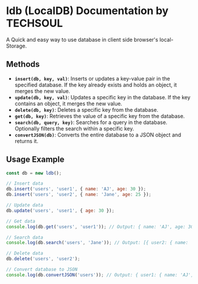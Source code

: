# ldb (LocalDB) Documentation by TECHSOUL

A Quick and easy way to use database in client side browser's local-Storage.

## Methods

- **`insert(db, key, val)`**: Inserts or updates a key-value pair in the specified database. If the key already exists and holds an object, it merges the new value.
- **`update(db, key, val)`**: Updates a specific key in the database. If the key contains an object, it merges the new value.
- **`delete(db, key)`**: Deletes a specific key from the database.
- **`get(db, key)`**: Retrieves the value of a specific key from the database.
- **`search(db, query, key)`**: Searches for a query in the database. Optionally filters the search within a specific key.
- **`convertJSON(db)`**: Converts the entire database to a JSON object and returns it.

## Usage Example

```javascript
const db = new ldb();

// Insert data
db.insert('users', 'user1', { name: 'AJ', age: 30 });
db.insert('users', 'user2', { name: 'Jane', age: 25 });

// Update data
db.update('users', 'user1', { age: 30 });

// Get data
console.log(db.get('users', 'user1')); // Output: { name: 'AJ', age: 30 }

// Search data
console.log(db.search('users', 'Jane')); // Output: [{ user2: { name: 'Jane', age: 16 } }]

// Delete data
db.delete('users', 'user2');

// Convert database to JSON
console.log(db.convertJSON('users')); // Output: { user1: { name: 'AJ', age: 30 } }
```
